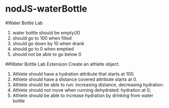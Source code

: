 # nodJS-waterBottle

#Water Bottle Lab
1. water bottle should be empty(X)
2. should go to 100 when filled
3. should go down by 10 when drank
4. should go to 0 when emptied
5. should not be able to go below 0


##Water Bottle Lab Extension
Create an athlete object.

1. Athlete should have a hydration attribute that starts at 100.
2. Athlete should have a distance covered attribute starts at 0.
3. Athlete should be able to run:  increasing distance, decreasing hydration.
4. Athlete should not move when running dehydrated: hydration at 0;
5. Athlete should be able to increase hydration by drinking from water bottle
